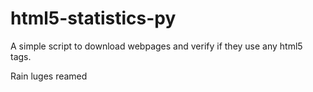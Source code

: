 html5-statistics-py
================

A simple script to download webpages and verify if they use any html5 tags.


Rain luges reamed
